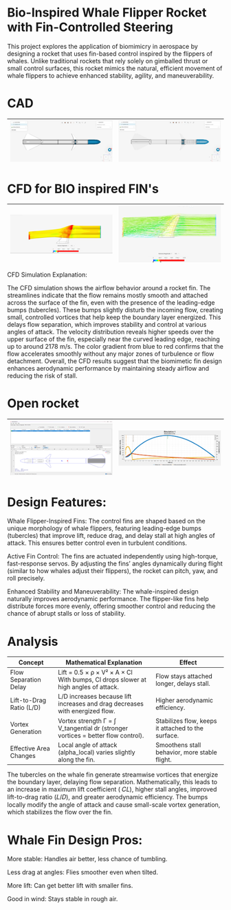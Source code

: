 # Bio-Inspired Whale Flipper Rocket with Fin-Controlled Steering

This project explores the application of biomimicry in aerospace by designing a rocket that uses fin-based control inspired by the flippers of whales. Unlike traditional rockets that rely solely on gimballed thrust or small control surfaces, this rocket mimics the natural, efficient movement of whale flippers to achieve enhanced stability, agility, and maneuverability.


# CAD

| <img src= "CAD/IMG/Screenshot 2025-04-08 201051.png" > | <img src="CAD/IMG/Screenshot 2025-04-08 201104.png" > |
| --------------------------- | --------------------------- |

# CFD for BIO inspired FIN's



| <img src= "CFD/Screenshot 2025-04-08 212336.png" > | <img src="CFD/Screenshot 2025-04-08 212457.png" > |
| --------------------------- | --------------------------- |

CFD Simulation Explanation:

The CFD simulation shows the airflow behavior around a rocket fin. The streamlines indicate that the flow remains mostly smooth and attached across the surface of the fin, even with the presence of the leading-edge bumps (tubercles). These bumps slightly disturb the incoming flow, creating small, controlled vortices that help keep the boundary layer energized. This delays flow separation, which improves stability and control at various angles of attack. The velocity distribution reveals higher speeds over the upper surface of the fin, especially near the curved leading edge, reaching up to around 2178 m/s. The color gradient from blue to red confirms that the flow accelerates smoothly without any major zones of turbulence or flow detachment. Overall, the CFD results suggest that the biomimetic fin design enhances aerodynamic performance by maintaining steady airflow and reducing the risk of stall.


# Open rocket 

| <img src= "OPEN ROCKET/Screenshot 2025-04-08 203237.png" > | <img src="OPEN ROCKET/graph.png" > |
| --------------------------- | --------------------------- |

# Design Features:

Whale Flipper-Inspired Fins:
The control fins are shaped based on the unique morphology of whale flippers, featuring leading-edge bumps (tubercles) that improve lift, reduce drag, and delay stall at high angles of attack. This ensures better control even in turbulent conditions.

Active Fin Control:
The fins are actuated independently using high-torque, fast-response servos. By adjusting the fins’ angles dynamically during flight (similar to how whales adjust their flippers), the rocket can pitch, yaw, and roll precisely.

Enhanced Stability and Maneuverability:
The whale-inspired design naturally improves aerodynamic performance. The flipper-like fins help distribute forces more evenly, offering smoother control and reducing the chance of abrupt stalls or loss of stability.


# Analysis

| **Concept**                | **Mathematical Explanation**                                                                 | **Effect**                                          |
|-----------------------------|----------------------------------------------------------------------------------------------|-----------------------------------------------------|
| Flow Separation Delay       | Lift = 0.5 × ρ × V² × A × Cl <br> With bumps, Cl drops slower at high angles of attack.      | Flow stays attached longer, delays stall.           |
| Lift-to-Drag Ratio (L/D)    | L/D increases because lift increases and drag decreases with energized flow.                 | Higher aerodynamic efficiency.                     |
| Vortex Generation           | Vortex strength Γ = ∫ V_tangential dr (stronger vortices = better flow control).              | Stabilizes flow, keeps it attached to the surface.  |
| Effective Area Changes      | Local angle of attack (alpha_local) varies slightly along the fin.                           | Smoothens stall behavior, more stable flight.       |


The tubercles on the whale fin generate streamwise vortices that energize the boundary layer, delaying flow separation. Mathematically, this leads to an increase in maximum lift coefficient (
𝐶𝐿), higher stall angles, improved lift-to-drag ratio (𝐿/𝐷), and greater aerodynamic efficiency. The bumps locally modify the angle of attack and cause small-scale vortex generation, which stabilizes the flow over the fin.

# Whale Fin Design Pros:

More stable: Handles air better, less chance of tumbling.

Less drag at angles: Flies smoother even when tilted.

More lift: Can get better lift with smaller fins.

Good in wind: Stays stable in rough air.

